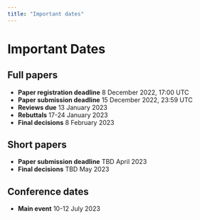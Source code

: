 ```yaml
---
title: "Important dates"
---
```

# Important Dates

## Full papers
* **Paper registration deadline** 8 December 2022, 17:00 UTC
* **Paper submission deadline** 15 December 2022, 23:59 UTC
* **Reviews due** 13 January 2023
* **Rebuttals** 17-24 January 2023
* **Final decisions** 8 February 2023

## Short papers
* **Paper submission deadline** TBD April 2023
* **Final decisions** TBD May 2023

## Conference dates
* **Main event**  10-12 July 2023
